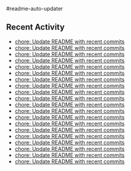 #readme-auto-updater

## Recent Activity
<!-- LATEST_COMMITS:START -->
- [chore: Update README with recent commits](https://github.com/NEO1717/readme-auto-updater/commit/e4ff8038b5ad9dc4ba9328c0f875b26cc82ed36e)
- [chore: Update README with recent commits](https://github.com/NEO1717/readme-auto-updater/commit/f81a5eebfd4fd3a77eff73c66f5f4c14535697a4)
- [chore: Update README with recent commits](https://github.com/NEO1717/readme-auto-updater/commit/ed18ac45c0fdead100dfb059a7b617168eb4f7e0)
- [chore: Update README with recent commits](https://github.com/NEO1717/readme-auto-updater/commit/d3ca09f9c4d42eedc55649600abf35929f6c915e)
- [chore: Update README with recent commits](https://github.com/NEO1717/readme-auto-updater/commit/7b3bb93d2eb5660034b5ad4bb427a7ef729228fb)
- [chore: Update README with recent commits](https://github.com/NEO1717/readme-auto-updater/commit/58b3996cafb7d0468f6687531203608513a80f9f)
- [chore: Update README with recent commits](https://github.com/NEO1717/readme-auto-updater/commit/36d5d86b11eefb81a812ebd1dbae6460dd5457b2)
- [chore: Update README with recent commits](https://github.com/NEO1717/readme-auto-updater/commit/de1932544d88f8fcf455d1682b5a3a0fc6bf278c)
- [chore: Update README with recent commits](https://github.com/NEO1717/readme-auto-updater/commit/b1a6bea4a26ced8b4b1170fef4e4e3100de11d0e)
- [chore: Update README with recent commits](https://github.com/NEO1717/readme-auto-updater/commit/c28354bdca876ea366a7f7ed10fe926f6f4c4bdf)
- [chore: Update README with recent commits](https://github.com/NEO1717/readme-auto-updater/commit/0c08ac9e6d7d690139137acbe6d329e990a66ef0)
- [chore: Update README with recent commits](https://github.com/NEO1717/readme-auto-updater/commit/c1e30b723966ea4ffa08a9abe6886d3bebfb7fc6)
- [chore: Update README with recent commits](https://github.com/NEO1717/readme-auto-updater/commit/f4201f70017203a7aec1e71fdc33a28c1ea4b72d)
- [chore: Update README with recent commits](https://github.com/NEO1717/readme-auto-updater/commit/d6acc360fc4306ffa5f15eeab14dad14f7ac9737)
- [chore: Update README with recent commits](https://github.com/NEO1717/readme-auto-updater/commit/7cd6ae52aa596c4d1cd31bcc4a4e7c92ffb34cb2)
- [chore: Update README with recent commits](https://github.com/NEO1717/readme-auto-updater/commit/52cca1288e1070b068cc3f4061d57d977bb84190)
- [chore: Update README with recent commits](https://github.com/NEO1717/readme-auto-updater/commit/2d6a4ef96d8f03df7856012aea210c2dec7096c1)
- [chore: Update README with recent commits](https://github.com/NEO1717/readme-auto-updater/commit/564a01902cb0f5d0372d8ca433e9c0225cce7a2c)
- [chore: Update README with recent commits](https://github.com/NEO1717/readme-auto-updater/commit/2176b51e6ccdf0c84e95cd12c83bd4fc5c304a73)
- [chore: Update README with recent commits](https://github.com/NEO1717/readme-auto-updater/commit/9c16e55cd1c750939cb58e564915a4a6fb840609)
<!-- LATEST_COMMITS:END -->

